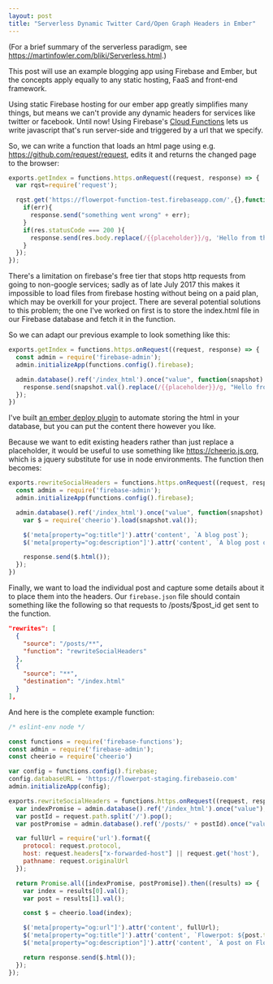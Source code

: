 ```yaml
---
layout: post
title: "Serverless Dynamic Twitter Card/Open Graph Headers in Ember"
---
```


(For a brief summary of the serverless paradigm, see <https://martinfowler.com/bliki/Serverless.html>.)

This post will use an example blogging app using Firebase and Ember, but the concepts apply equally to any static hosting, FaaS and front-end framework.

Using static Firebase hosting for our ember app greatly simplifies many things, but means we can't provide any dynamic headers for services like twitter or facebook. Until now! Using Firebase's [Cloud Functions](https://firebase.google.com/docs/functions/) lets us write javascript that's run server-side and triggered by a url that we specify.

So, we can write a function that loads an html page using e.g. <https://github.com/request/request>, edits it and returns the changed page to the browser:

```javascript
exports.getIndex = functions.https.onRequest((request, response) => {
  var rqst=require('request');

  rqst.get('https://flowerpot-function-test.firebaseapp.com/',{},function(err,res,body){
    if(err){
      response.send("something went wrong" + err);
    }
    if(res.statusCode === 200 ){
      response.send(res.body.replace(/{{placeholder}}/g, 'Hello from the server!'));
    }
  });
});
```

There's a limitation on firebase's free tier that stops http requests from going to non-google services; sadly as of late July 2017 this makes it impossible to load files from firebase hosting without being on a paid plan, which may be overkill for your project. There are several potential solutions to this problem; the one I've worked on first is to store the index.html file in our Firebase database and fetch it in the function.

So we can adapt our previous example to look something like this:

```javascript
exports.getIndex = functions.https.onRequest((request, response) => {
  const admin = require('firebase-admin');
  admin.initializeApp(functions.config().firebase);

  admin.database().ref('/index_html').once("value", function(snapshot) {
    response.send(snapshot.val().replace(/{{placeholder}}/g, "Hello from the server!"));
  });
})
```

I've built [an ember deploy plugin](https://github.com/ibroadfo/ember-cli-deploy-firebase-database) to automate storing the html in your database, but you can put the content there however you like.

Because we want to edit existing headers rather than just replace a placeholder, it would be useful to use something like <https://cheerio.js.org>, which is a jquery substitute for use in node environments. The function then becomes:

```javascript
exports.rewriteSocialHeaders = functions.https.onRequest((request, response) => {
  const admin = require('firebase-admin');
  admin.initializeApp(functions.config().firebase);

  admin.database().ref('/index_html').once("value", function(snapshot) {
    var $ = require('cheerio').load(snapshot.val());

    $('meta[property="og:title"]').attr('content', `A blog post`);
    $('meta[property="og:description"]').attr('content', `A blog post on PLATFORM`);

    response.send($.html());
  });
})
```

Finally, we want to load the individual post and capture some details about it to place them into the headers. Our `firebase.json` file should contain something like the following so that requests to /posts/$post_id get sent to the function.

```json
"rewrites": [
  {
    "source": "/posts/**",
    "function": "rewriteSocialHeaders"
  },
  {
    "source": "**",
    "destination": "/index.html"
  }
],
```

And here is the complete example function:

```javascript
/* eslint-env node */

const functions = require('firebase-functions');
const admin = require('firebase-admin');
const cheerio = require('cheerio')

var config = functions.config().firebase;
config.databaseURL = 'https://flowerpot-staging.firebaseio.com'
admin.initializeApp(config);

exports.rewriteSocialHeaders = functions.https.onRequest((request, response) => {
  var indexPromise = admin.database().ref('/index_html').once("value");
  var postId = request.path.split('/').pop();
  var postPromise = admin.database().ref('/posts/' + postId).once("value");

  var fullUrl = require('url').format({
    protocol: request.protocol,
    host: request.headers["x-forwarded-host"] || request.get('host'),
    pathname: request.originalUrl
  });

  return Promise.all([indexPromise, postPromise]).then((results) => {
    var index = results[0].val();
    var post = results[1].val();

    const $ = cheerio.load(index);

    $('meta[property="og:url"]').attr('content', fullUrl);
    $('meta[property="og:title"]').attr('content', `Flowerpot: ${post.title} [${post.note}]`);
    $('meta[property="og:description"]').attr('content', `A post on Flowerpot about ${post.title}, with warning note '${post.note}'`);

    return response.send($.html());
  });
});
```
